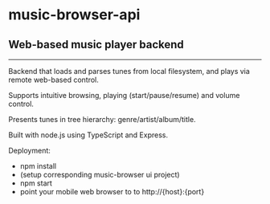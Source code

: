 # music-browser-api
## Web-based music player backend
---
Backend that loads and parses tunes from local filesystem, and plays via remote web-based control.

Supports intuitive browsing, playing (start/pause/resume) and volume control.

Presents tunes in tree hierarchy: genre/artist/album/title.

Built with node.js using TypeScript and Express.

Deployment:
* npm install
* (setup corresponding music-browser ui project)
* npm start
* point your mobile web browser to to http://{host}:{port}